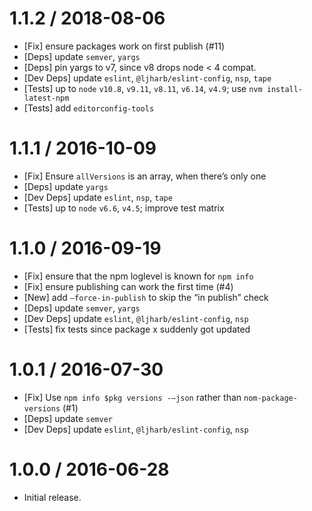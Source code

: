 1.1.2 / 2018-08-06
==================
  * [Fix] ensure packages work on first publish (#11)
  * [Deps] update `semver`, `yargs`
  * [Deps] pin yargs to v7, since v8 drops node < 4 compat.
  * [Dev Deps] update `eslint`, `@ljharb/eslint-config`, `nsp`, `tape`
  * [Tests] up to `node` `v10.8`, `v9.11`, `v8.11`, `v6.14`, `v4.9`; use `nvm install-latest-npm`
  * [Tests] add `editorconfig-tools`

1.1.1 / 2016-10-09
==================
  * [Fix] Ensure `allVersions` is an array, when there’s only one
  * [Deps] update `yargs`
  * [Dev Deps] update `eslint`, `nsp`, `tape`
  * [Tests] up to `node` `v6.6`, `v4.5`; improve test matrix

1.1.0 / 2016-09-19
==================
  * [Fix] ensure that the npm loglevel is known for `npm info`
  * [Fix] ensure publishing can work the first time (#4)
  * [New] add `—force-in-publish` to skip the “in publish” check
  * [Deps] update `semver`, `yargs`
  * [Dev Deps] update `eslint`, `@ljharb/eslint-config`, `nsp`
  * [Tests] fix tests since package x suddenly got updated

1.0.1 / 2016-07-30
==================
  * [Fix] Use `npm info $pkg versions -—json` rather than `nom-package-versions` (#1)
  * [Deps] update `semver`
  * [Dev Deps] update `eslint`, `@ljharb/eslint-config`, `nsp`

1.0.0 / 2016-06-28
==================
  * Initial release.
